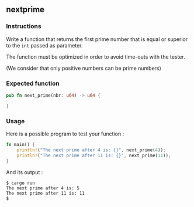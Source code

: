 ## nextprime

### Instructions

Write a function that returns the first prime number that is equal or superior to the `int` passed as parameter.

The function must be optimized in order to avoid time-outs with the tester.

(We consider that only positive numbers can be prime numbers)

### Expected function

```rust
pub fn next_prime(nbr: u64) -> u64 {

}
```

### Usage

Here is a possible program to test your function :

```rust
fn main() {
    println!("The next prime after 4 is: {}", next_prime(4));
    println!("The next prime after 11 is: {}", next_prime(11));
}
```

And its output :

```console
$ cargo run
The next prime after 4 is: 5
The next prime after 11 is: 11
$
```

